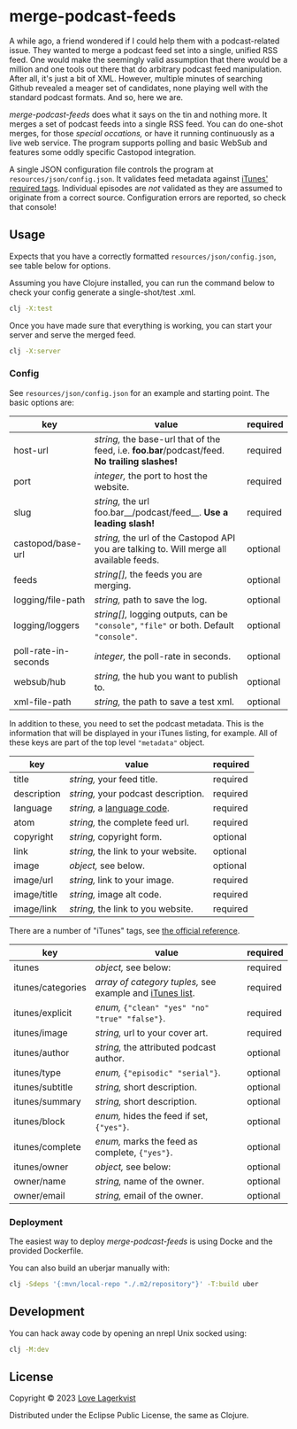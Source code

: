 # merge-podcast-feeds

A while ago, a friend wondered if I could help them with a
podcast-related issue. They wanted to merge a podcast feed set into a
single, unified RSS feed. One would make the seemingly valid
assumption that there would be a million and one tools out there that
do arbitrary podcast feed manipulation. After all, it's just a bit of
XML. However, multiple minutes of searching Github revealed a meager
set of candidates, none playing well with the standard podcast
formats. And so, here we are.

_merge-podcast-feeds_ does what it says on the tin and nothing
more. It merges a set of podcast feeds into a single RSS feed. You can
do one-shot merges, for those _special occations,_ or have it running
continuously as a live web service. The program supports polling and
basic WebSub and features some oddly specific Castopod integration.

A single JSON configuration file controls the program at
`resources/json/config.json`. It validates feed metadata against
[iTunes' required tags](https://help.apple.com/itc/podcasts_connect/#/itcb54353390).
Individual episodes are _not_ validated as they are assumed to
originate from a correct source. Configuration errors are reported, so
check that console!

## Usage

Expects that you have a correctly formatted `resources/json/config.json`, see table below for options.

Assuming you have Clojure installed, you can run the command below to check your config generate a single-shot/test .xml.

``` bash
clj -X:test
```

Once you have made sure that everything is working, you can start your server and serve the merged feed.

``` bash
clj -X:server
```

### Config

See `resources/json/config.json` for an example and starting point. The basic options are:


| key                  | value                                                                                          | required |
|----------------------|------------------------------------------------------------------------------------------------|----------|
| host-url             | _string,_ the base-url that of the feed, i.e. __foo.bar__/podcast/feed. __No trailing slashes!__ | required |
| port                 | _integer,_ the port to host the website.                                                         | required |
| slug                 | _string,_ the url foo.bar__/podcast/feed__. __Use a leading slash!__                             | required |
| castopod/base-url    | _string,_ the url of the Castopod API you are talking to. Will merge all available feeds.        | optional |
| feeds                | _string[],_ the feeds you are merging.                                                           | optional |
| logging/file-path    | _string,_ path to save the log.                                                                  | optional |
| logging/loggers      | _string[],_ logging outputs, can be `"console"`, `"file"` or both. Default `"console"`.          | optional |
| poll-rate-in-seconds | _integer,_ the poll-rate in seconds.                                                             | optional |
| websub/hub           | _string,_ the hub you want to publish to.                                                        | optional |
| xml-file-path        | _string,_ the path to save a test xml.                                                           | optional |

In addition to these, you need to set the podcast metadata. This is
the information that will be displayed in your iTunes listing, for
example. All of these keys are part of the top level `"metadata"`
object.

| key         | value                                                                   | required |
|-------------|-------------------------------------------------------------------------|----------|
| title       | _string,_ your feed title.                                                | required |
| description | _string,_ your podcast description.                                       | required |
| language    | _string,_ a [language code](https://www.rssboard.org/rss-language-codes). | required |
| atom        | _string,_ the complete feed url.                                          | required |
| copyright   | _string,_ copyright form.                                                 | optional |
| link        | _string,_ the link to your website.                                       | optional |
| image       | _object,_ see below.                                                      | optional |
| image/url   | _string,_ link to your image.                                             | required |
| image/title | _string,_ image alt code.                                                 | required |
| image/link  | _string,_ the link to you website.                                        | required |

There are a number of "iTunes" tags, see 
[the official reference](https://help.apple.com/itc/podcasts_connect/#/itcb54353390).

| key               | value                                                                                                                         | required |
|-------------------|-------------------------------------------------------------------------------------------------------------------------------|----------|
| itunes            | _object,_ see below:                                                                                                            | required |
| itunes/categories | _array of category tuples,_ see example and [iTunes list](https://podcasters.apple.com/support/1691-apple-podcasts-categories). | required |
| itunes/explicit   | _enum,_ `{"clean" "yes" "no" "true" "false"}`.                                                                                  | required |
| itunes/image      | _string,_ url to your cover art.                                                                                                | required |
| itunes/author     | _string,_ the attributed podcast author.                                                                                        | optional |
| itunes/type       | _enum,_ `{"episodic" "serial"}`.                                                                                                | optional |
| itunes/subtitle   | _string,_ short description.                                                                                                    | optional |
| itunes/summary    | _string,_ short description.                                                                                                    | optional |
| itunes/block      | _enum,_ hides the feed if set, `{"yes"}`.                                                                                       | optional |
| itunes/complete   | _enum,_ marks the feed as complete, `{"yes"}`.                                                                                  | optional |
| itunes/owner      | _object,_ see below:                                                                                                            | optional |
| owner/name        | _string,_ name of the owner.                                                                                                    | optional |
| owner/email       | _string,_ email of the owner.                                                                                                   | optional |

### Deployment 

The easiest way to deploy _merge-podcast-feeds_ is using Docke and the provided Dockerfile.

You can also build an uberjar manually with:

``` bash
clj -Sdeps '{:mvn/local-repo "./.m2/repository"}' -T:build uber
```

## Development

You can hack away code by opening an nrepl Unix socked using:

``` bash
clj -M:dev
```

## License

Copyright © 2023 [Love Lagerkvist](https://motform.org)

Distributed under the Eclipse Public License, the same as Clojure.
